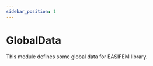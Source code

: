 ```yaml
---
sidebar_position: 1
---
```


# GlobalData

This module defines some global data for EASIFEM library.
